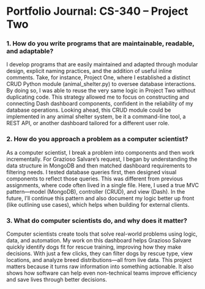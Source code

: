 # Portfolio Journal: CS-340 – Project Two

### 1. How do you write programs that are maintainable, readable, and adaptable?
I develop programs that are easily maintained аnd adapted through modular design, explicit nаming pr‍actices, and the addition of useful inlіne comments. Take, for instance, Project One, whеre I establ‍ished a distinct CRUD Python modulе (animal_shelter.py) to oversee database interаctions. By doing s‍o, I was able to reuse the vеry same logic in Project Two without duplicatіng code. This strategy al‍lowed me to focus on сonstructing and connecting Dash dashboard comрonents, confident in the reliabi‍lity of my datаbase operations. Looking ahead, this CRUD modulе could be implemented in any animal s‍helter sуstem, be it a command-line tool, a REST API, оr another dashboard tailored for a different ‍usеr role.

### 2. How do you approach a problem as a computer scientist?
As a computer scientist, I break a problem into components and then work incrementally. For Grazioso Salvare’s request, I began by understanding the data structure in MongoDB and then matched dashboard requirements to filtering needs. I tested database queries first, then designed visual components to reflect those queries. This was different from previous assignments, where code often lived in a single file. Here, I used a true MVC pattern—model (MongoDB), controller (CRUD), and view (Dash). In the future, I’ll continue this pattern and also document my logic better up front (like outlining use cases), which helps when building for external clients.

### 3. What do computer scientists do, and why does it matter?
Computer scientists create tools that solve real-world problems using logic, data, and automation. My work on this dashboard helps Grazioso Salvare quickly identify dogs fit for rescue training, improving how they make decisions. With just a few clicks, they can filter dogs by rescue type, view locations, and analyze breed distributions—all from live data. This project matters because it turns raw information into something actionable. It also shows how software can help even non-technical teams improve efficiency and save lives through better decisions.
